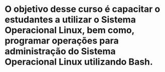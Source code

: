 # O objetivo desse curso é capacitar o estudantes a utilizar o Sistema Operacional Linux, bem como, programar operações para administração do Sistema Operacional Linux utilizando Bash.
